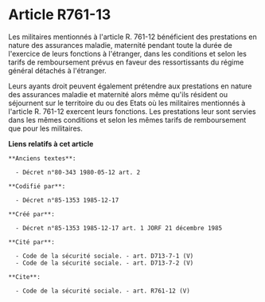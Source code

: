 # Article R761-13

Les militaires mentionnés à l'article R. 761-12 bénéficient des prestations en nature des assurances maladie, maternité
pendant toute la durée de l'exercice de leurs fonctions à l'étranger, dans les conditions et selon les tarifs de
remboursement prévus en faveur des ressortissants du régime général détachés à l'étranger. 

Leurs ayants droit peuvent également prétendre aux prestations en nature des assurances maladie et maternité alors même
qu'ils résident ou séjournent sur le territoire du ou des Etats où les militaires mentionnés à l'article R. 761-12 exercent
leurs fonctions. Les prestations leur sont servies dans les mêmes conditions et selon les mêmes tarifs de remboursement que
pour les militaires.

**Liens relatifs à cet article**

	**Anciens textes**:

	  - Décret n°80-343 1980-05-12 art. 2

	**Codifié par**:

	  - Décret n°85-1353 1985-12-17

	**Créé par**:

	  - Décret n°85-1353 1985-12-17 art. 1 JORF 21 décembre 1985

	**Cité par**:

	  - Code de la sécurité sociale. - art. D713-7-1 (V)
	  - Code de la sécurité sociale. - art. D713-7-2 (V)

	**Cite**:

	  - Code de la sécurité sociale. - art. R761-12 (V)
